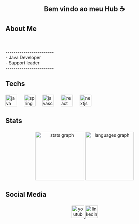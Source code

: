 <h2 align="center">Bem vindo ao meu Hub ☕</h2>

###

<h2 align="left">About Me</h2>

###

<br clear="both">

<p align="left">------------------------<br>- Java Developer<br>- Support leader<br>------------------------</p>

###

<h2 align="left">Techs</h2>

###

<div align="left">
  <img src="https://skillicons.dev/icons?i=java" height="37" alt="java logo"  />
  <img width="14" />
  <img src="https://skillicons.dev/icons?i=spring" height="37" alt="spring logo"  />
  <img width="14" />
  <img src="https://skillicons.dev/icons?i=js" height="37" alt="javascript logo"  />
  <img width="14" />
  <img src="https://skillicons.dev/icons?i=react" height="37" alt="react logo"  />
  <img width="14" />
  <img src="https://skillicons.dev/icons?i=nextjs" height="37" alt="nextjs logo"  />
</div>

###

<h2 align="left">Stats</h2>

###

<div align="center">
  <img src="https://github-readme-stats.vercel.app/api?username=LeoLBS&hide_title=false&hide_rank=false&show_icons=true&include_all_commits=true&count_private=true&disable_animations=false&theme=gruvbox_light&locale=pt-br&hide_border=false" height="155" alt="stats graph"  />
  <img src="https://github-readme-stats.vercel.app/api/top-langs?username=LeoLBS&locale=pt-br&hide_title=false&layout=compact&card_width=320&langs_count=6&theme=gruvbox_light&hide_border=false" height="155" alt="languages graph"  />
</div>

###

<h2 align="left">Social Media</h2>

###

<div align="center">
  <a href="https://www.youtube.com/@VivendoCodando" target="_blank">
    <img src="https://img.shields.io/static/v1?message=VivendoCodando&logo=youtube&label=&color=FF0000&logoColor=white&labelColor=&style=for-the-badge" height="40" alt="youtube logo"  />
  </a>
  <a href="https://www.linkedin.com/in/leonardo-perin-de-berso-6ba8b21a2/" target="_blank">
    <img src="https://img.shields.io/static/v1?message=LinkedIn&logo=linkedin&label=&color=0077B5&logoColor=white&labelColor=&style=for-the-badge" height="40" alt="linkedin logo"  />
  </a>
</div>

###
